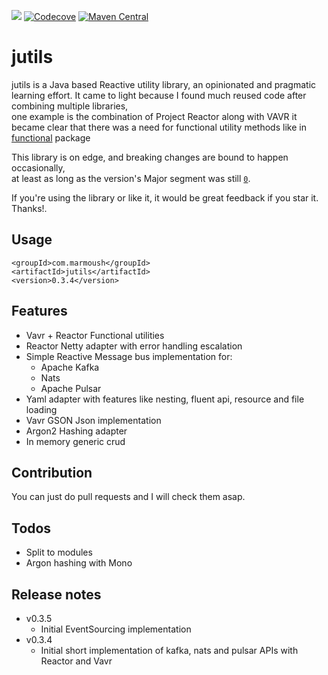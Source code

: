 [![](https://travis-ci.org/IsmailMarmoush/jutils.svg?branch=master)](https://travis-ci.org/IsmailMarmoush/jutils?branch=master)
[![Codecove](https://codecov.io/github/ismailmarmoush/jutils/coverage.svg?precision=2)](https://codecov.io/gh/IsmailMarmoush/jutils)
[![Maven Central](https://maven-badges.herokuapp.com/maven-central/com.marmoush/jutils/badge.svg?style=flat-square)](https://maven-badges.herokuapp.com/maven-central/com.marmoush/jutils/)

# jutils
jutils is a Java based Reactive utility library, an opinionated and pragmatic learning effort.
It came to light because I found much reused code after combining multiple libraries,  
one example is the combination of Project Reactor along with VAVR
it became clear that there was a need for functional utility methods like in 
[functional](src/main/java/com/marmoush/jutils/core/utils/functional) package

This library is on edge, and breaking changes are bound to happen occasionally,  
at least as long as the version's Major segment was still
[`0`](https://semver.org/#how-should-i-deal-with-revisions-in-the-0yz-initial-development-phase).

If you're using the library or like it, it would be great feedback if you star it. Thanks!.


## Usage

```
<groupId>com.marmoush</groupId>
<artifactId>jutils</artifactId>
<version>0.3.4</version>
``` 

## Features
* Vavr + Reactor Functional utilities
* Reactor Netty adapter with error handling escalation
* Simple Reactive Message bus implementation for:
  * Apache Kafka
  * Nats
  * Apache Pulsar
* Yaml adapter with features like nesting, fluent api, resource and file loading
* Vavr GSON Json implementation
* Argon2 Hashing adapter
* In memory generic crud

## Contribution
You can just do pull requests and I will check them asap.

## Todos
* Split to modules
* Argon hashing with Mono

## Release notes
* v0.3.5
  * Initial EventSourcing implementation
* v0.3.4
  * Initial short implementation of kafka, nats and pulsar APIs with Reactor and Vavr
